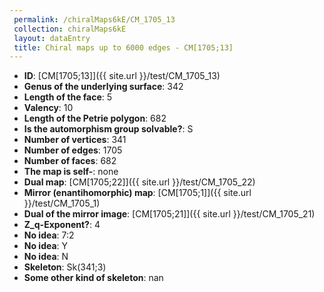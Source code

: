 ```yaml
--- 
 permalink: /chiralMaps6kE/CM_1705_13 
 collection: chiralMaps6kE
 layout: dataEntry
 title: Chiral maps up to 6000 edges - CM[1705;13]
---
```


- **ID**: [CM[1705;13]]({{ site.url }}/test/CM_1705_13)
- **Genus of the underlying surface**: 342
- **Length of the face**: 5
- **Valency**: 10
- **Length of the Petrie polygon**: 682
- **Is the automorphism group solvable?**: S
- **Number of vertices**: 341
- **Number of edges**: 1705
- **Number of faces**: 682
- **The map is self-**: none
- **Dual map**: [CM[1705;22]]({{ site.url }}/test/CM_1705_22)
- **Mirror (enantihomorphic) map**: [CM[1705;1]]({{ site.url }}/test/CM_1705_1)
- **Dual of the mirror image**: [CM[1705;21]]({{ site.url }}/test/CM_1705_21)
- **Z_q-Exponent?**: 4
- **No idea**:  7:2
- **No idea**: Y
- **No idea**: N
- **Skeleton**: Sk(341;3)
- **Some other kind of skeleton**: nan
